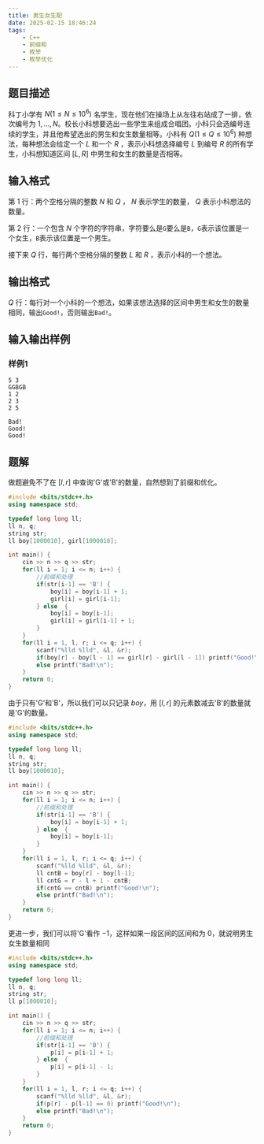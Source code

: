 ```yaml
---
title: 男生女生配
date: 2025-02-15 18:46:24
tags:
    - C++
    - 前缀和
    - 枚举
    - 枚举优化
---
```


## 题目描述

科丁小学有 $N(1 \leq N \leq 10^6)$ 名学生，现在他们在操场上从左往右站成了一排，依次编号为 $1,\dots,N$。校长小科想要选出一些学生来组成合唱团。小科只会选编号连续的学生，并且他希望选出的男生和女生数量相等。小科有 $Q(1 \leq Q \leq 10^6)$ 种想法，每种想法会给定一个 $L$ 和一个 $R$ ，表示小科想选择编号 $L$ 到编号 $R$ 的所有学生，小科想知道区间 $[L, R]$ 中男生和女生的数量是否相等。

## 输入格式

第 $1$ 行：两个空格分隔的整数 $N$ 和 $Q$ ， $N$ 表示学生的数量， $Q$ 表示小科想法的数量。

第 $2$ 行：一个包含 $N$ 个字符的字符串，字符要么是`G`要么是`B`，`G`表示该位置是一个女生，`B`表示该位置是一个男生。

接下来 $Q$ 行，每行两个空格分隔的整数 $L$ 和 $R$ ，表示小科的一个想法。

## 输出格式

$Q$ 行：每行对一个小科的一个想法，如果该想法选择的区间中男生和女生的数量相同，输出`Good!`，否则输出`Bad!`。

## 输入输出样例

### 样例1

```plaintext
5 3
GGBGB
1 2
2 3
2 5
```

```plaintext
Bad!
Good!
Good!
```

## 题解

做题避免不了在 $[l,r]$ 中查询'G'或'B'的数量，自然想到了前缀和优化。

```c++
#include <bits/stdc++.h>
using namespace std;

typedef long long ll;
ll n, q;
string str;
ll boy[1000010], girl[1000010];

int main() {
    cin >> n >> q >> str;
    for(ll i = 1; i <= n; i++) {
        //前缀和处理
        if(str[i-1] == 'B') {
            boy[i] = boy[i-1] + 1;
            girl[i] = girl[i-1];
        } else  {
            boy[i] = boy[i-1];
            girl[i] = girl[i-1] + 1;
        }
    }
    for(ll i = 1, l, r; i <= q; i++) {
        scanf("%lld %lld", &l, &r);
        if(boy[r] - boy[l - 1] == girl[r] - girl[l - 1]) printf("Good!\n");
        else printf("Bad!\n");
    }
    return 0;
}
```

由于只有'G'和'B'，所以我们可以只记录 $boy$，用 $[l,r]$ 的元素数减去'B'的数量就是'G'的数量。

```c++
#include <bits/stdc++.h>
using namespace std;

typedef long long ll;
ll n, q;
string str;
ll boy[1000010];

int main() {
    cin >> n >> q >> str;
    for(ll i = 1; i <= n; i++) {
        //前缀和处理
        if(str[i-1] == 'B') {
            boy[i] = boy[i-1] + 1;
        } else  {
            boy[i] = boy[i-1];
        }
    }
    for(ll i = 1, l, r; i <= q; i++) {
        scanf("%lld %lld", &l, &r);
        ll cntB = boy[r] - boy[l-1];
        ll cntG = r - l + 1 - cntB;
        if(cntG == cntB) printf("Good!\n");
        else printf("Bad!\n");
    }
    return 0;
}
```

更进一步，我们可以将'G'看作 $-1$，这样如果一段区间的区间和为 $0$，就说明男生女生数量相同

```c++
#include <bits/stdc++.h>
using namespace std;

typedef long long ll;
ll n, q;
string str;
ll p[1000010];

int main() {
    cin >> n >> q >> str;
    for(ll i = 1; i <= n; i++) {
        //前缀和处理
        if(str[i-1] == 'B') {
            p[i] = p[i-1] + 1;
        } else  {
            p[i] = p[i-1] - 1;
        }
    }
    for(ll i = 1, l, r; i <= q; i++) {
        scanf("%lld %lld", &l, &r);
        if(p[r] - p[l-1] == 0) printf("Good!\n");
        else printf("Bad!\n");
    }
    return 0;
}
```
